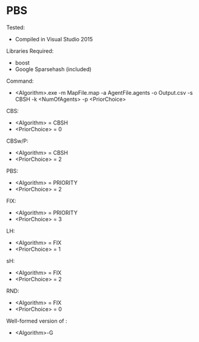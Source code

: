 # PBS
 
Tested:
- Compiled in Visual Studio 2015

Libraries Required: 
- boost
- Google Sparsehash (included)

Command:
- \<Algorithm\>.exe -m MapFile.map -a AgentFile.agents -o Output.csv -s CBSH -k \<NumOfAgents\> -p \<PriorChoice\>

CBS:
- \<Algorithm\> = CBSH
- \<PriorChoice\> = 0

CBSw/P:
- \<Algorithm\> = CBSH
- \<PriorChoice\> = 2

PBS:
- \<Algorithm\> = PRIORITY
- \<PriorChoice\> = 2

FIX:
- \<Algorithm\> = PRIORITY
- \<PriorChoice\> = 3

LH:
- \<Algorithm\> = FIX
- \<PriorChoice\> = 1

sH:
- \<Algorithm\> = FIX
- \<PriorChoice\> = 2

RND:
- \<Algorithm\> = FIX
- \<PriorChoice\> = 0

Well-formed version of <Algorithm>:
- \<Algorithm\>-G
